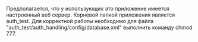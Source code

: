 Предполагается, что у использующих это приложение имеется настроенный веб сервер.
Корневой папкой приложения является auth_test.
Для корректной работы необходимо для файла "auth_test/auth_handling/config/database.xml" выполнить команду chmod 777.
